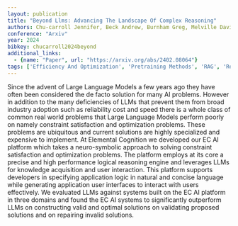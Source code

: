 ```yaml
---
layout: publication
title: "Beyond Llms: Advancing The Landscape Of Complex Reasoning"
authors: Chu-carroll Jennifer, Beck Andrew, Burnham Greg, Melville David Os, Nachman David, Özcan A. Erdem, Ferrucci David
conference: "Arxiv"
year: 2024
bibkey: chucarroll2024beyond
additional_links:
  - {name: "Paper", url: "https://arxiv.org/abs/2402.08064"}
tags: ['Efficiency And Optimization', 'Pretraining Methods', 'RAG', 'Reinforcement Learning', 'Tools']
---
```

Since the advent of Large Language Models a few years ago they have often been considered the de facto solution for many AI problems. However in addition to the many deficiencies of LLMs that prevent them from broad industry adoption such as reliability cost and speed there is a whole class of common real world problems that Large Language Models perform poorly on namely constraint satisfaction and optimization problems. These problems are ubiquitous and current solutions are highly specialized and expensive to implement. At Elemental Cognition we developed our EC AI platform which takes a neuro-symbolic approach to solving constraint satisfaction and optimization problems. The platform employs at its core a precise and high performance logical reasoning engine and leverages LLMs for knowledge acquisition and user interaction. This platform supports developers in specifying application logic in natural and concise language while generating application user interfaces to interact with users effectively. We evaluated LLMs against systems built on the EC AI platform in three domains and found the EC AI systems to significantly outperform LLMs on constructing valid and optimal solutions on validating proposed solutions and on repairing invalid solutions.
